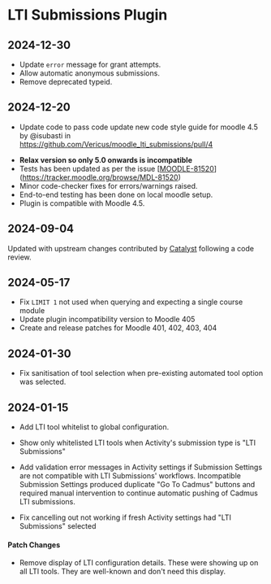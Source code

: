# LTI Submissions Plugin

## 2024-12-30
* Update `error` message for grant attempts.
* Allow automatic anonymous submissions.
* Remove deprecated typeid.

## 2024-12-20
* Update code to pass code update new code style guide for moodle 4.5 by @isubasti in https://github.com/Vericus/moodle_lti_submissions/pull/4
- **Relax version so only 5.0 onwards is incompatible**
- Tests has been updated as per the issue [[MOODLE-81520](https://tracker.moodle.org/browse/MDL-81520)](https://tracker.moodle.org/browse/MDL-81520)
- Minor code-checker fixes for errors/warnings raised.
- End-to-end testing has been done on local moodle setup.
- Plugin is compatible with Moodle 4.5.

## 2024-09-04

Updated with upstream changes contributed by [Catalyst](https://www.catalyst-au.net/solutions/moodle) following a code review.

## 2024-05-17

- Fix `LIMIT 1` not used when querying and expecting a single course module
- Update plugin incompatibility version to Moodle 405
- Create and release patches for Moodle 401, 402, 403, 404

## 2024-01-30

- Fix sanitisation of tool selection when pre-existing automated tool option was selected.

## 2024-01-15

- Add LTI tool whitelist to global configuration. 

- Show only whitelisted LTI tools when Activity's submission type is "LTI Submissions"

- Add validation error messages in Activity settings if Submission Settings are not compatible with LTI Submissions' workflows. Incompatible Submission Settings produced duplicate "Go To Cadmus" buttons and required manual intervention to continue automatic pushing of Cadmus LTI submissions.

- Fix cancelling out not working if fresh Activity settings had "LTI Submissions" selected


#### Patch Changes

- Remove display of LTI configuration details. These were showing up on all LTI tools. They are well-known and don't need this display.

